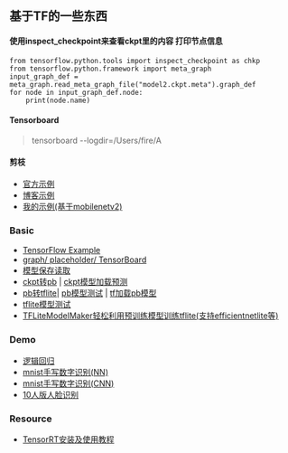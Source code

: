 ## 基于TF的一些东西

#### 使用inspect_checkpoint来查看ckpt里的内容 打印节点信息
~~~
from tensorflow.python.tools import inspect_checkpoint as chkp
from tensorflow.python.framework import meta_graph
input_graph_def = meta_graph.read_meta_graph_file("model2.ckpt.meta").graph_def
for node in input_graph_def.node:
    print(node.name)
~~~

#### Tensorboard
> tensorboard --logdir=/Users/fire/A

#### 剪枝
* [官方示例](https://tensorflow.google.cn/model_optimization/guide/pruning/pruning_with_keras)
* [博客示例](https://www.cnblogs.com/purple5252/p/11812207.html)
* [我的示例(基于mobilenetv2)](./basic/pruned_demo.py)

### Basic

* [TensorFlow Example](./basic/TensorFlowExample.ipynb)
* [graph/ placeholder/ TensorBoard](./basic/Learn_tf.ipynb)
* [模型保存读取](./basic/tf_save_load.ipynb)
* [ckpt转pb](./basic/ckpt2pb.py) | [ckpt模型加载预测](./basic/ckpt_pre.py)
* [pb转tflite](./basic/pb2tflite.py)| [pb模型测试](./basic/tf_pb_pre.py) |  [tf加载pb模型](./basic/read_pb.py)
* [tflite模型测试](./basic/tflite_pre.py)
* [TFLiteModelMaker轻松利用预训练模型训练tflite(支持efficientnetlite等)](./basic/TFLiteModelMaker)

### Demo

* [逻辑回归](./demo/TF_logsitic.ipynb)
* [mnist手写数字识别(NN)](./demo/basic_mnist_demo.py)
* [mnist手写数字识别(CNN)](./demo/mnist_cnn_demo.py)
* [10人版人脸识别](./demo/ten_people_face_reconize)


### Resource
* [TensorRT安装及使用教程](https://blog.csdn.net/zong596568821xp/article/details/86077553)
